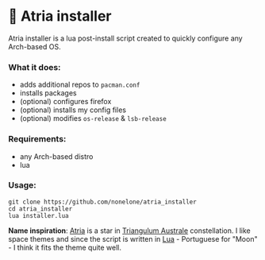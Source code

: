 # 🌠 Atria installer  
Atria installer is a lua post-install script created to quickly configure any Arch-based OS.  

### What it does:
- adds additional repos to `pacman.conf`
- installs packages
- (optional) configures firefox
- (optional) installs my config files
- (optional) modifies `os-release` & `lsb-release`

### Requirements:
- any Arch-based distro
- lua

### Usage:
`git clone https://github.com/nonelone/atria_installer`  
`cd atria_installer`  
`lua installer.lua`

**Name inspiration**: [Atria](https://en.wikipedia.org/wiki/Alpha_Trianguli_Australis) is a star in [Triangulum Australe](https://en.wikipedia.org/wiki/Triangulum_Australe) constellation. I like space themes and since the script is written in [Lua](https://lua.org) - Portuguese for "Moon" - I think it fits the theme quite well.